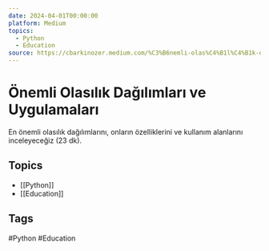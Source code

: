 ```yaml
---
date: 2024-04-01T00:00:00
platform: Medium
topics:
  - Python
  - Education
source: https://cbarkinozer.medium.com/%C3%B6nemli-olas%C4%B1l%C4%B1k-da%C4%9F%C4%B1l%C4%B1mlar%C4%B1-ve-uygulamalar%C4%B1-c0808020c07f
---
```

# Önemli Olasılık Dağılımları ve Uygulamaları

En önemli olasılık dağılımlarını, onların özelliklerini ve kullanım alanlarını inceleyeceğiz (23 dk).

## Topics
- [[Python]]
- [[Education]]

## Tags
#Python #Education